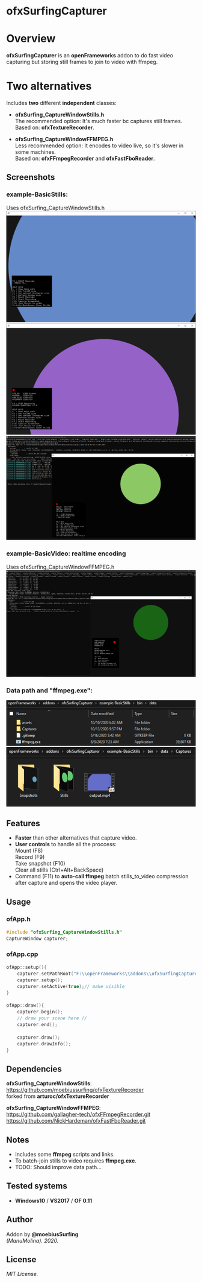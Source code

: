 ofxSurfingCapturer
=============================

# Overview
**ofxSurfingCapturer** is an **openFrameworks** addon to do fast video capturing but storing still frames to join to video with ffmpeg.  

# Two alternatives
Includes **two** different **independent** classes:  

- **ofxSurfing_CaptureWindowStills.h**  
The recommended option: It's much faster bc captures still frames.  
Based on: **ofxTextureRecorder**.  

- **ofxSurfing_CaptureWindowFFMPEG.h**  
Less recommended option: It encodes to video live, so it's slower in some machines.  
Based on: **ofxFFmpegRecorder** and **ofxFastFboReader**.

## Screenshots

### example-BasicStills:
Uses ofxSurfing_CaptureWindowStills.h  
![image](/readme_images/Capture1.PNG?raw=true "image")
![image](/readme_images/Capture2.PNG?raw=true "image")
![image](/readme_images/Capture3.PNG?raw=true "image")

### example-BasicVideo: realtime encoding
Uses ofxSurfing_CaptureWindowFFMPEG.h  
![image](/readme_images/Capture4.PNG?raw=true "image")

### Data path and "ffmpeg.exe":
![image](/readme_images/Capture5.PNG?raw=true "image")
![image](/readme_images/Capture6.PNG?raw=true "image")

## Features
- **Faster** than other alternatives that capture video.
- **User controls** to handle all the proccess:  
Mount (F8)  
Record (F9)  
Take snapshot (F10)  
Clear all stills (Ctrl+Alt+BackSpace)
- Command (F11) to **auto-call ffmpeg** batch stills_to_video compression after capture and opens the video player.

## Usage
 
### ofApp.h
```.cpp
#include "ofxSurfing_CaptureWindowStills.h"
CaptureWindow capturer;
```

### ofApp.cpp
```.cpp
ofApp::setup(){
	capturer.setPathRoot("F:\\openFrameworks\\addons\\ofxSurfingCapturer\\example-BasicStills\\bin\\data\\");
	capturer.setup();
	capturer.setActive(true);// make visible
}

ofApp::draw(){
	capturer.begin();
	// draw your scene here //
	capturer.end();

	capturer.draw();
	capturer.drawInfo();
}
```

## Dependencies
**ofxSurfing_CaptureWindowStills**:  
https://github.com/moebiussurfing/ofxTextureRecorder  
forked from **arturoc/ofxTextureRecorder**

**ofxSurfing_CaptureWindowFFMPEG**:  
https://github.com/gallagher-tech/ofxFFmpegRecorder.git  
https://github.com/NickHardeman/ofxFastFboReader.git  

## Notes
- Includes some **ffmpeg** scripts and links.
- To batch-join stills to video requires **ffmpeg.exe**.
- TODO: Should improve data path...

## Tested systems
- **Windows10** / **VS2017** / **OF 0.11**

## Author
Addon by **@moebiusSurfing**  
*(ManuMolina). 2020.*

## License
*MIT License.*